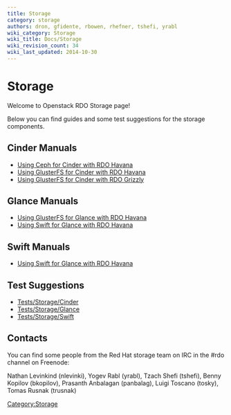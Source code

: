 ```yaml
---
title: Storage
category: storage
authors: dron, gfidente, rbowen, rhefner, tshefi, yrabl
wiki_category: Storage
wiki_title: Docs/Storage
wiki_revision_count: 34
wiki_last_updated: 2014-10-30
---
```


# Storage

Welcome to Openstack RDO Storage page!

Below you can find guides and some test suggestions for the storage components.

## Cinder Manuals

*   [Using Ceph for Cinder with RDO Havana](/source/storage/Cinder/Havana/using-ceph-for-cinder-with-rdo-havana.html.md)
*   [Using GlusterFS for Cinder with RDO Havana](/source/storage/Cinder/Havana/using-glusterfs-for-cinder-with-rdo-havana.html.md)
*   [Using GlusterFS for Cinder with RDO Grizzly](http://www.gluster.org/community/documentation/index.php/GlusterFS_Cinder)

## Glance Manuals

*   [Using GlusterFS for Glance with RDO Havana](/source/storage/Glance/Havana/using-glusterfs-for-glance-with-rdo-havana.html.md)
*   [Using Swift for Glance with RDO Havana](/source/storage/Glance/Havana/using-swift-for-glance-with-rdo-havana.html.md)

## Swift Manuals

*   [Using Swift for Glance with RDO Havana](source/storage/Swift/Havana/using-swift-for-glance-with-rdo-havana.html.md)

## Test Suggestions

*   [Tests/Storage/Cinder](Tests/Storage/Cinder)
*   [Tests/Storage/Glance](Tests/Storage/Glance)
*   [Tests/Storage/Swift](Tests/Storage/Swift)

## Contacts

You can find some people from the Red Hat storage team on IRC in the #rdo channel on Freenode:

Nathan Levinkind (nlevinki), Yogev Rabl (yrabl), Tzach Shefi (tshefi), Benny Kopilov (bkopilov), Prasanth Anbalagan (panbalag), Luigi Toscano (tosky), Tomas Rusnak (trusnak)

<Category:Storage>
